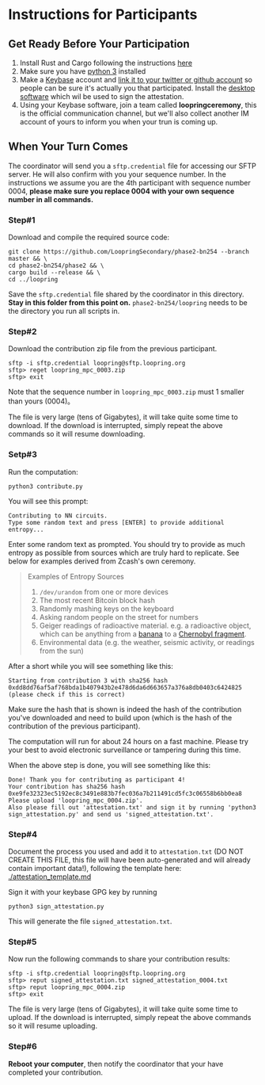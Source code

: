 # Instructions for Participants

## Get Ready Before Your Participation

1. Install Rust and Cargo following the instructions [here](https://www.rust-lang.org/tools/install)
1. Make sure you have [python 3](https://www.python.org/downloads/) installed
1. Make a [Keybase](https://keybase.io/) account and [link it to your twitter or github account](https://github.com/pstadler/keybase-gpg-github) so people can be sure it's actually you that participated. Install the [desktop software](https://keybase.io/download) which wil be used to sign the attestation.
1. Using your Keybase software, join a team called **loopringceremony**, this is the official communication channel, but we'll also collect another IM account of yours to inform you when your trun is coming up.


## When Your Turn Comes

The coordinator will send you a `sftp.credential` file for accessing our SFTP server. He will also confirm with you your sequence number. In the instructions we assume you are the 4th participant with sequence number 0004, **please make sure you replace 0004 with your own sequence number in all commands.**

### Step#1

Download and compile the required source code:

```console
git clone https://github.com/LoopringSecondary/phase2-bn254 --branch master && \
cd phase2-bn254/phase2 && \
cargo build --release && \
cd ../loopring
```

Save the `sftp.credential` file shared by the coordinator in this directory. **Stay in this folder from this point on.** `phase2-bn254/loopring` needs to be the directory you run all scripts in.

### Step#2

Download the contribution zip file from the previous participant. 

```console
sftp -i sftp.credential loopring@sftp.loopring.org
sftp> reget loopring_mpc_0003.zip
sftp> exit
```
Note that the sequence number in `loopring_mpc_0003.zip` must 1 smaller than yours (0004)。

The file is very large (tens of Gigabytes),  it will take quite some time to download. If the download is interrupted, simply repeat the above commands so it will resume downloading.


### Setp#3

Run the computation:

```console
python3 contribute.py
```

You will see this prompt:

```
Contributing to NN circuits.
Type some random text and press [ENTER] to provide additional entropy...
```

Enter some random text as prompted. You should try to provide as much entropy as possible from sources which are truly hard to replicate. See below for examples derived from Zcash's own ceremony.

> Examples of Entropy Sources
>
> 1. `/dev/urandom` from one or more devices
> 3. The most recent Bitcoin block hash
> 2. Randomly mashing keys on the keyboard
> 5. Asking random people on the street for numbers
> 6. Geiger readings of radioactive material. e.g. a radioactive object, which can be anything from a [banana](https://en.wikipedia.org/wiki/Banana_equivalent_dose) to a [Chernobyl fragment](https://www.vice.com/en_us/article/gy8yn7/power-tau-zcash-radioactive-toxic-waste).
> 7. Environmental data (e.g. the weather, seismic activity, or readings from the sun)


After a short while you will see something like this:

```
Starting from contribution 3 with sha256 hash 0xdd8dd76af5af768bda1b407943b2e478d6da6d663657a376a8db0403c6424825 (please check if this is correct)
```

Make sure the hash that is shown is indeed the hash of the contribution you've downloaded and need to build upon (which is the hash of the contribution of the previous participant).

The computation will run for about 24 hours on a fast machine. Please try your best to avoid electronic surveillance or tampering during this time.

When the above step is done, you will see something like this:

```
Done! Thank you for contributing as participant 4!
Your contribution has sha256 hash 0xe9fe32323ec5192ec8c3491e883b7fec036a7b211491cd5fc3c06558b6bb0ea8
Please upload 'loopring_mpc_0004.zip'.
Also please fill out 'attestation.txt' and sign it by running 'python3 sign_attestation.py' and send us 'signed_attestation.txt'.
```
### Step#4

Document the process you used and add it to `attestation.txt` (DO NOT CREATE THIS FILE, this file will have been auto-generated and will already contain important data!), following the template here: [./attestation_template.md](./attestation_template.md)

Sign it with your keybase GPG key by running

```console
python3 sign_attestation.py
```

This will generate the file `signed_attestation.txt`.

### Step#5
Now run the following commands to share your contribution results:
```console
sftp -i sftp.credential loopring@sftp.loopring.org
sftp> reput signed_attestation.txt signed_attestation_0004.txt
sftp> reput loopring_mpc_0004.zip
sftp> exit
```

The file is very large (tens of Gigabytes),  it will take quite some time to upload. If the download is interrupted, simply repeat the above commands so it will resume uploading.

### Step#6
**Reboot your computer**, then notify the coordinator that your have completed your contribution.

